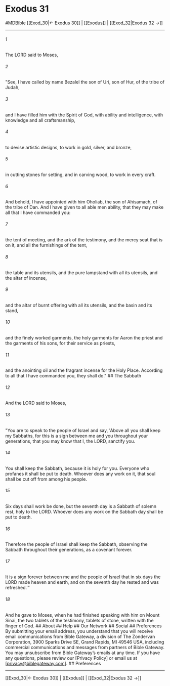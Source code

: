 # Exodus 31
#MDBible
[[Exod_30|← Exodus 30]] | [[Exodus]] | [[Exod_32|Exodus 32 →]]

***






###### 1 


The LORD said to Moses, 





###### 2 


"See, I have called by name Bezalel the son of Uri, son of Hur, of the tribe of Judah, 





###### 3 


and I have filled him with the Spirit of God, with ability and intelligence, with knowledge and all craftsmanship, 





###### 4 


to devise artistic designs, to work in gold, silver, and bronze, 





###### 5 


in cutting stones for setting, and in carving wood, to work in every craft. 





###### 6 


And behold, I have appointed with him Oholiab, the son of Ahisamach, of the tribe of Dan. And I have given to all able men ability, that they may make all that I have commanded you: 





###### 7 


the tent of meeting, and the ark of the testimony, and the mercy seat that is on it, and all the furnishings of the tent, 





###### 8 


the table and its utensils, and the pure lampstand with all its utensils, and the altar of incense, 





###### 9 


and the altar of burnt offering with all its utensils, and the basin and its stand, 





###### 10 


and the finely worked garments, the holy garments for Aaron the priest and the garments of his sons, for their service as priests, 





###### 11 


and the anointing oil and the fragrant incense for the Holy Place. According to all that I have commanded you, they shall do." ## The Sabbath 





###### 12 


And the LORD said to Moses, 





###### 13 


"You are to speak to the people of Israel and say, 'Above all you shall keep my Sabbaths, for this is a sign between me and you throughout your generations, that you may know that I, the LORD, sanctify you. 





###### 14 


You shall keep the Sabbath, because it is holy for you. Everyone who profanes it shall be put to death. Whoever does any work on it, that soul shall be cut off from among his people. 





###### 15 


Six days shall work be done, but the seventh day is a Sabbath of solemn rest, holy to the LORD. Whoever does any work on the Sabbath day shall be put to death. 





###### 16 


Therefore the people of Israel shall keep the Sabbath, observing the Sabbath throughout their generations, as a covenant forever. 





###### 17 


It is a sign forever between me and the people of Israel that in six days the LORD made heaven and earth, and on the seventh day he rested and was refreshed.'" 





###### 18 


And he gave to Moses, when he had finished speaking with him on Mount Sinai, the two tablets of the testimony, tablets of stone, written with the finger of God. ## About ## Help ## Our Network ## Social ## Preferences By submitting your email address, you understand that you will receive email communications from Bible Gateway, a division of The Zondervan Corporation, 3900 Sparks Drive SE, Grand Rapids, MI 49546 USA, including commercial communications and messages from partners of Bible Gateway. You may unsubscribe from Bible Gateway&rsquo;s emails at any time. If you have any questions, please review our [Privacy Policy] or email us at [privacy@biblegateway.com]. ## Preferences

***

[[Exod_30|← Exodus 30]] | [[Exodus]] | [[Exod_32|Exodus 32 →]]
